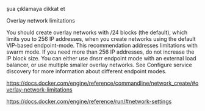 şua çıklamaya dikkat et

Overlay network limitations

You should create overlay networks with /24 blocks (the default), which limits you to 256 IP addresses, when you create networks using the default VIP-based endpoint-mode. This recommendation addresses limitations with swarm mode. If you need more than 256 IP addresses, do not increase the IP block size. You can either use dnsrr endpoint mode with an external load balancer, or use multiple smaller overlay networks. See Configure service discovery for more information about different endpoint modes.

https://docs.docker.com/engine/reference/commandline/network_create/#overlay-network-limitations

https://docs.docker.com/engine/reference/run/#network-settings



